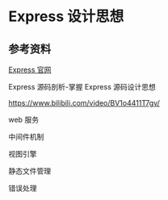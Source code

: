 # Express 设计思想

## 参考资料

[Express 官网](https://expressjs.com/)

Express 源码剖析-掌握 Express 源码设计思想

<https://www.bilibili.com/video/BV1o4411T7gv/>

web 服务

中间件机制

视图引擎

静态文件管理

错误处理
